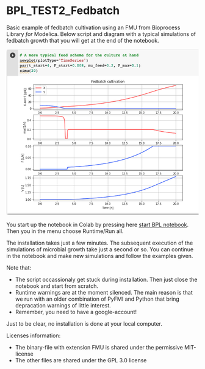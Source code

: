 # BPL_TEST2_Fedbatch

Basic example of fedbatch cultivation using an FMU from Bioprocess Library *for* Modelica. Below script and diagram with a typical simulations of fedbatch growth that you will get at the end of the notebook.

![](Fig1_BPL_TEST2_Fedbatch_nominal.png)

You start up the notebook in Colab by pressing here
[start BPL notebook](https://colab.research.google.com/github/janpeter19/BPL_TEST2_Fedbatch/blob/main/BPL_TEST2_Fedbatch_colab_me.ipynb).
Then you in the menu choose Runtime/Run all.

The installation takes just a few minutes. The subsequent execution of the simulations of microbial growth take just a second or so. You can continue in the notebook and make new simulations and follow the examples given.

Note that:
* The script occassionaly get stuck during installation. Then just close the notebook and start from scratch.
* Runtime warnings are at the moment silenced. The main reason is that we run with an older combination of PyFMI and Python that bring depracation warnings of little interest. 
* Remember, you need to have a google-account!

Just to be clear, no installation is done at your local computer.

Licenses information:
* The binary-file with extension FMU is shared under the permissive MIT-license
* The other files are shared under the GPL 3.0 license
